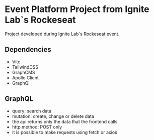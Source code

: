 # Event Platform Project from Ignite Lab`s Rockeseat

Project developed during Ignite Lab`s Rockeseat event.

## Dependencies

- Vite
- TailwindCSS
- GraphCMS
- Apollo Client
- GraphQl

## GraphQL

- query: search data
- mutation: create, change or delete data
- the api returns only the data that the frontend calls
- http method: POST only
- it is possible to make requests using fetch or axios
